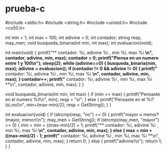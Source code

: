 # prueba-c
#include <stdio.h>
#include <string.h>
#include <unistd.h>
#include <cs50.h>

int min = 1;
int max = 100;
int adivine = 0;
int contador;
string resp, may_men;
void busqueda_binaria(int min, int max);
int evaluacion(void);

int main(void) {
  printf("** contador: %i, adivine %i , min %i, max %i **\n", contador, adivine, min, max);
  contador = 0;
  printf("Piensa en un numero entre 1 y 100\n");
  sleep(2);
  while (adivine==0) {
    busqueda_binaria(min, max);
    adivine = evaluacion();
    if (contador != 0 && adivine != 0) {
      printf("** contador: %i, adivine %i , min %i, max %i **\n", contador, adivine, min, max);
    }
    contador++;
    printf("** contador: %i, adivine %i , min %i, max %i **\n", contador, adivine, min, max);
  }
}

void busqueda_binaria(int min, int max) {
  if (min == max) {
    printf("Pensaste en el numero %i!\n", min);
    resp = "si";
  } else {
    printf("Pensaste en el %i? (si,no)\n", min+(max-min)/2);
    resp = GetString();
  }
}

int evaluacion(void) {
  if (strcmp(resp, "no") == 0) {
    printf("mayor o menor? (mayor, menor)\n");
    may_men = GetString();
    if (strcmp(may_men, "mayor") == 0) {
      min = min + ((max-min)/2) + 1;
      printf("** contador: %i, adivine %i , min %i, max %i **\n", contador, adivine, min, max);
    } else {
      max = min + ((max-min)/2) - 1;
      printf("** contador: %i, adivine %i , min %i, max %i **\n", contador, adivine, min, max);
    }
    return 0;
  } else {
    printf("adivine!\n");
    return 1;
  }
}
